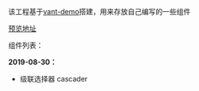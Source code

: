 该工程基于[vant-demo](https://github.com/youzan/vant-demo)搭建，用来存放自己编写的一些组件

[预览地址](http://nikolausliu.top/components-repo/#/home)

组件列表：

**2019-08-30：**
- 级联选择器 cascader
